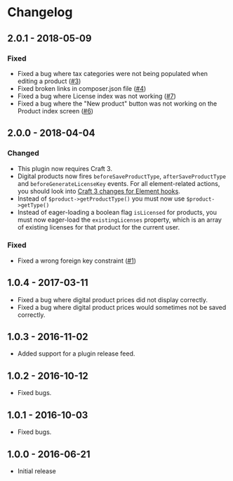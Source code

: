 Changelog
=========

## 2.0.1 - 2018-05-09

### Fixed
- Fixed a bug where tax categories were not being populated when editing a product ([#3](https://github.com/craftcms/commerce-digital-products/issues/3))
- Fixed broken links in composer.json file ([#4](https://github.com/craftcms/commerce-digital-products/issues/4))
- Fixed a bug where License index was not working ([#7](https://github.com/craftcms/commerce-digital-products/issues/7))
- Fixed a bug where the "New product" button was not working on the Product index screen ([#6](https://github.com/craftcms/commerce-digital-products/issues/6))

## 2.0.0 - 2018-04-04

### Changed
- This plugin now requires Craft 3.
- Digital products now fires `beforeSaveProductType`, `afterSaveProductType` and `beforeGenerateLicenseKey` events. For all element-related actions, you should look into [Craft 3 changes for Element hooks](https://github.com/craftcms/docs/blob/master/en/updating-plugins.md#element-hooks).
- Instead of `$product->getProductType()` you must now use `$product->getType()`
- Instead of eager-loading a boolean flag `isLicensed` for products, you must now eager-load the `existingLicenses` property, which is an array of existing licenses for that product for the current user.

### Fixed
- Fixed a wrong foreign key constraint ([#1](https://github.com/craftcms/commerce-digital-products/issues/1))

## 1.0.4 - 2017-03-11
- Fixed a bug where digital product prices did not display correctly.
- Fixed a bug where digital product prices would sometimes not be saved correctly.

## 1.0.3 - 2016-11-02
- Added support for a plugin release feed.

## 1.0.2 - 2016-10-12
- Fixed bugs.

## 1.0.1 - 2016-10-03
- Fixed bugs.

## 1.0.0 - 2016-06-21
- Initial release